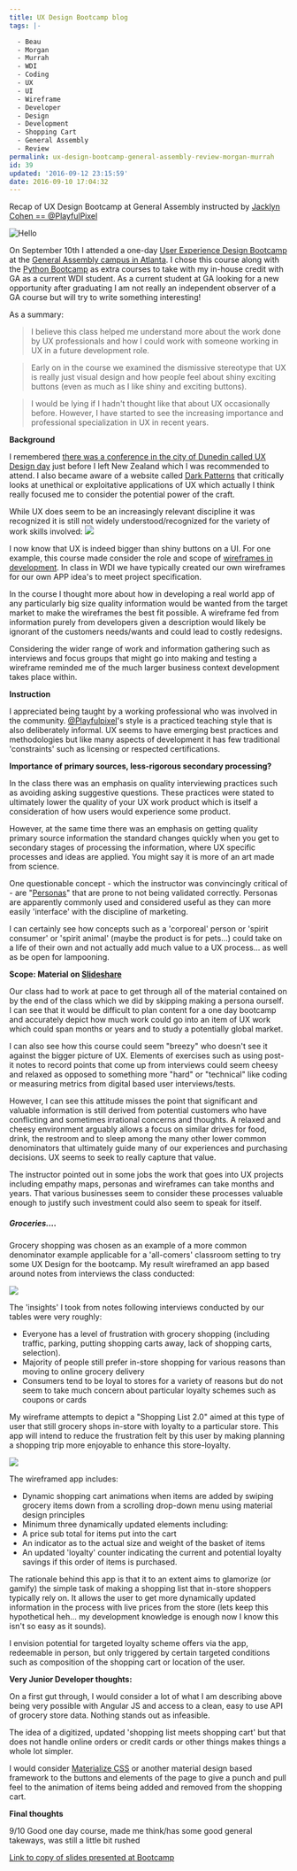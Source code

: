```yaml
---
title: UX Design Bootcamp blog
tags: |-

  - Beau
  - Morgan
  - Murrah
  - WDI
  - Coding
  - UX
  - UI
  - Wireframe
  - Developer
  - Design
  - Development
  - Shopping Cart
  - General Assembly
  - Review
permalink: ux-design-bootcamp-general-assembly-review-morgan-murrah
id: 39
updated: '2016-09-12 23:15:59'
date: 2016-09-10 17:04:32
---
```


Recap of UX Design Bootcamp at General Assembly instructed by [Jacklyn Cohen == @PlayfulPixel](https://twitter.com/@playfulpixel)

![Hello](https://ga-core.s3.amazonaws.com/production/uploads/program/default_image/922/thumb_Building-your-team.jpg)

On September 10th I attended a one-day [User Experience Design Bootcamp](https://generalassemb.ly/education/user-experience-design-bootcamp) at the [General Assembly campus in Atlanta](https://generalassemb.ly/education?where=atlanta). I chose this course along with the [Python Bootcamp](https://www.airbridge.ac.nz/2016/08/28/1-day-python-bootcamp-recap/) as extra courses to take with my in-house credit with GA as a current WDI student. As a current student at GA looking for a new opportunity after graduating I am not really an independent observer of a GA course but will try to write something interesting!

As a summary:
> I believe this class helped me understand more about the work done by UX professionals and how I could work with someone working in UX in a future development role. 
 
>Early on in the course we examined the dismissive stereotype that UX is really just visual design and how people feel about shiny exciting buttons (even as much as I like shiny and exciting buttons). 

> I would be lying if I hadn't thought like that about UX occasionally before. However, I have started to see the increasing importance and professional specialization in UX in recent years.

**Background**

I remembered [there was a conference in the city of Dunedin called UX Design day](https://twitter.com/uxdesignday) just before I left New Zealand which I was recommended to attend. I also became aware of a website called [Dark Patterns](http://darkpatterns.org/) that critically looks at unethical or exploitative applications of UX which actually I think really focused me to consider the potential power of the craft.

While UX does seem to be an increasingly relevant discipline it was recognized it is still not widely understood/recognized for the variety of work skills involved:
![](http://uxisnotui.com/downloads/with-title.png)

I now know that UX is indeed bigger than shiny buttons on a UI. For one example, this course made consider the role and scope of [wireframes in development](https://en.wikipedia.org/wiki/Website_wireframe). In class in WDI we have typically created our own wireframes for our own APP idea's to meet project specification.

In the course I thought more about how in developing a real world app of any particularly big size quality information would be wanted from the target market to make the wireframes the best fit possible. A wireframe fed from information purely from developers given a description would likely be ignorant of the customers needs/wants and could lead to costly redesigns.

Considering the wider range of work and information gathering such as interviews and focus groups that might go into making and testing a wireframe reminded me of the much larger business context development takes place within.

**Instruction**

I appreciated being taught by a working professional who was involved in the community. [@Playfulpixel](https://twitter.com/playfulpixel)'s style is a practiced teaching style that is also deliberately informal. UX seems to have emerging best practices and methodologies but like many aspects of development it has few traditional 'constraints' such as licensing or respected certifications.

**Importance of primary sources, less-rigorous secondary processing?**

In the class there was an emphasis on quality interviewing practices such as avoiding asking suggestive questions. These practices were stated to ultimately lower the quality of your UX work product which is itself a consideration of how users would experience some product. 

However, at the same time there was an emphasis on getting quality primary source information the standard changes quickly when you get to secondary stages of processing the information, where UX specific processes and ideas are applied. You might say it is more of an art made from science.

One questionable concept - which the instructor was convincingly critical of - are "[Personas](https://www.smashingmagazine.com/2014/08/a-closer-look-at-personas-part-1/)" that are prone to not being validated correctly. Personas are apparently commonly used and considered useful as they can more easily 'interface' with the discipline of marketing.

I can certainly see how concepts such as a 'corporeal' person or 'spirit consumer' or 'spirit animal' (maybe the product is for pets...) could take on a life of their own and not actually add much value to a UX process... as well as be open for lampooning.

**Scope: Material on [Slideshare](slideshare.net/jacklynburgan)**

Our class had to  work at pace to get through all of the material contained on by the end of the class which we did by skipping making a persona ourself. I can see that it would be difficult to plan content for a one day bootcamp and accurately depict how much work could go into an item of UX work which could span months or years and to study a potentially global market. 

I can also see how this course could seem "breezy" who doesn't see it against the bigger picture of UX. Elements of exercises such as using post-it notes to record points that come up from interviews could seem cheesy and relaxed as opposed to something more "hard" or "technical" like coding or measuring metrics from digital based user interviews/tests. 

However, I can see this attitude misses the point that significant and valuable information is still derived from potential customers who have conflicting and sometimes irrational concerns and thoughts. A relaxed and cheesy environment arguably allows a focus on similar drives for food, drink, the restroom and to sleep among the many other lower common denominators that ultimately guide many of our experiences and purchasing decisions. UX seems to seek to really capture that value.

The instructor pointed out in some jobs the work that goes into UX projects including empathy maps, personas and wireframes can take months and years. That various businesses seem to consider these processes valuable enough to justify such investment could also seem to speak for itself.

##### Groceries....

Grocery shopping was chosen as an example of a more common denominator example applicable for a 'all-comers' classroom setting to try some UX Design for the bootcamp. My result wireframed an app based around notes from interviews the class conducted:

![](/content/images/2016/09/cards.png)

The 'insights' I took from notes following interviews conducted by our tables were very roughly:

* Everyone has a level of frustration with grocery shopping (including traffic, parking, putting shopping carts away, lack of shopping carts, selection).
* Majority of people still prefer in-store shopping for various reasons than moving to online grocery delivery
* Consumers tend to be loyal to stores for a variety of reasons but do not seem to take much concern about particular loyalty schemes such as coupons or cards

My wireframe attempts to depict a "Shopping List 2.0" aimed at this type of user that still grocery shops in-store with loyalty to a particular store. This app will intend to reduce the frustration felt by this user by making planning a shopping trip more enjoyable to enhance this store-loyalty.

![](/content/images/2016/09/cartwireframe.jpg)


The wireframed app includes:

* Dynamic shopping cart animations when items are added by swiping grocery items down from a scrolling drop-down menu using material design principles
* Minimum three dynamically updated elements including:
 * A price sub total for items put into the cart
 * An indicator as to the actual size and weight of the basket of items
 * An updated 'loyalty' counter indicating the current and potential loyalty savings if this order of items is purchased.

The rationale behind this app is that it to an extent aims to glamorize (or gamify) the simple task of making a shopping list that in-store shoppers typically rely on. It allows the user to get more dynamically updated information in the process with live prices from the store (lets keep this hypothetical heh... my development knowledge is enough now I know this isn't so easy as it sounds).

I envision potential for targeted loyalty scheme offers via the app, redeemable in person, but only triggered by certain targeted conditions such as composition of the shopping cart or location of the user.

**Very Junior Developer thoughts:**

On a first gut through, I would consider a lot of what I am describing above being very possible with Angular JS and access to a clean, easy to use API of grocery store data. Nothing stands out as infeasible.

The idea of a digitized, updated 'shopping list meets shopping cart' but that does not handle online orders or credit cards or other things makes things a whole lot simpler.

I would consider [Materialize CSS](www.materializecss.com) or another material design based framework to the buttons and elements of the page to give a punch and pull feel to the animation of items being added and removed from the shopping cart.



**Final thoughts**

9/10 Good one day course, made me think/has some good general takeways, was still a little bit rushed

[Link to copy of slides presented at Bootcamp](https://drive.google.com/file/d/0B5jpk-DPeLWvWUZuM2hzUVRTT2c/view?usp=sharing)